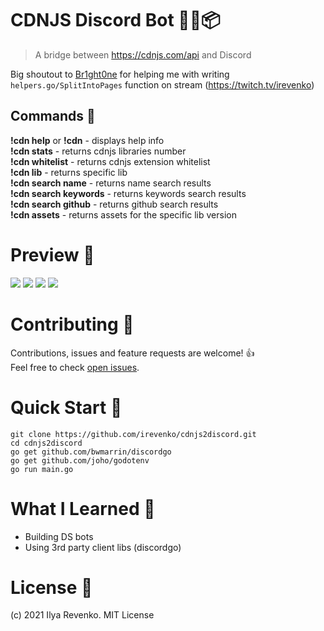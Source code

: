 # CDNJS Discord Bot 🤖🚀📦
> A bridge between https://cdnjs.com/api and Discord

Big shoutout to <a href="https://github.com/br1ght0ne">Br1ght0ne</a> for helping me with writing ```helpers.go/SplitIntoPages``` function on stream (https://twitch.tv/irevenko)<br>
## Commands  📃
<b>!cdn help</b> or <b>!cdn</b> - displays help info <br>
<b>!cdn stats</b> - returns cdnjs libraries number <br>
<b>!cdn whitelist</b> - returns cdnjs extension whitelist <br>
<b>!cdn lib</b> <LIB NAME> - returns specific lib <br>
<b>!cdn search name</b> <LIB NAME> - returns name search results <br>
<b>!cdn search keywords</b> <KEYWORDS> - returns keywords search results <br>
<b>!cdn search github</b> <GH USERNAME> - returns github search results <br>
<b>!cdn assets</b> <NAME> <VERSION> - returns assets for the specific lib version

# Preview 🔎
<img src="https://i.imgur.com/OY6Il9C.png">
<img src="https://i.imgur.com/3nEVLDz.png">
<img src="https://i.imgur.com/einEfCq.png">
<img src="https://i.imgur.com/gjWEMK9.png">

# Contributing 🤝
Contributions, issues and feature requests are welcome! 👍 <br>
Feel free to check [open issues](https://github.com/irevenko/cdnjs2discord/issues).

# Quick Start 🚀
```git clone https://github.com/irevenko/cdnjs2discord.git``` <br>
```cd cdnjs2discord``` <br>
```go get github.com/bwmarrin/discordgo``` <br>
```go get github.com/joho/godotenv``` <br>
```go run main.go``` <br>
# What I Learned 🧠
- Building DS bots
- Using 3rd party client libs (discordgo)
# License 📑
(c) 2021 Ilya Revenko. MIT License